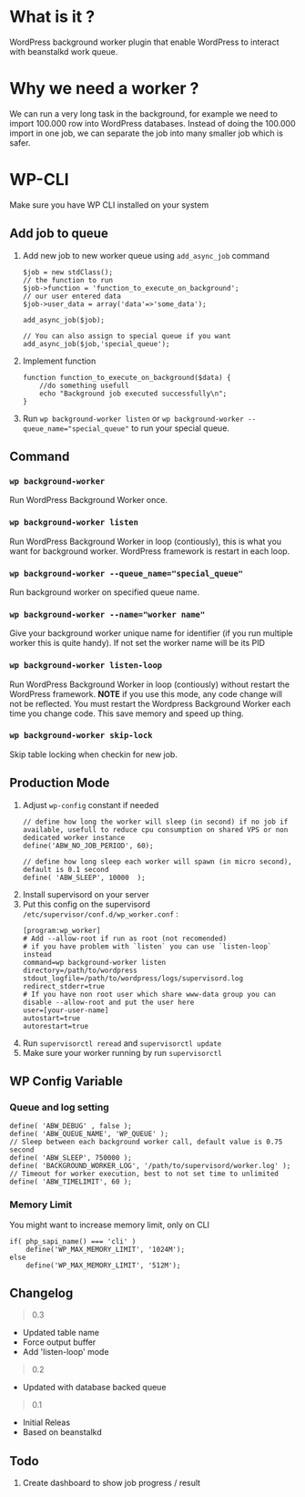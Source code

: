 # What is it ?
WordPress background worker plugin that enable WordPress to interact with beanstalkd work queue. 

# Why we need a worker ?
We can run a very long task in the background, for example we need to import 100.000 row into WordPress databases. Instead of doing the 100.000 import in one job, we can separate the job into many smaller job which is safer.

# WP-CLI
Make sure you have WP CLI installed on your system

## Add job to queue

1. Add new job to new worker queue using `add_async_job` command 
    ```
    $job = new stdClass();  
    // the function to run  
    $job->function = 'function_to_execute_on_background';  
    // our user entered data  
    $job->user_data = array('data'=>'some_data');
    
    add_async_job($job);

    // You can also assign to special queue if you want
    add_async_job($job,'special_queue');
    ```
2. Implement function 
    ```
    function function_to_execute_on_background($data) {
        //do something usefull
        echo "Background job executed successfully\n";
    }
    ```
3. Run `wp background-worker listen` or `wp background-worker --queue_name="special_queue"` to run your special queue.

## Command

###  `wp background-worker`

Run WordPress Background Worker once. 

###  `wp background-worker listen`

Run WordPress Background Worker in loop (contiously), this is what you want for background worker. WordPress framework is restart in each loop.

###  `wp background-worker --queue_name="special_queue"`

Run background worker on specified queue name.

###  `wp background-worker --name="worker name"`

Give your background worker unique name for identifier (if you run multiple worker this is quite handy). If not set the worker name will be its PID


###  `wp background-worker listen-loop`

Run WordPress Background Worker in loop (contiously) without restart the WordPress framework. **NOTE** if you use this mode, any code change will not be reflected. You must restart the Wordpress Background Worker each time you change code. This save memory and speed up thing. 

###  `wp background-worker skip-lock`

Skip table locking when checkin for new job.

## Production Mode

1. Adjust `wp-config` constant if needed
    ```
    // define how long the worker will sleep (in second) if no job if available, usefull to reduce cpu consumption on shared VPS or non dedicated worker instance
    define('ABW_NO_JOB_PERIOD', 60);
    
    // define how long sleep each worker will spawn (in micro second), default is 0.1 second
    define( 'ABW_SLEEP', 10000  );
    ```
2. Install supervisord on your server
3. Put this config on the supervisord `/etc/supervisor/conf.d/wp_worker.conf` :
    ```
    [program:wp_worker]
    # Add --allow-root if run as root (not recomended)
    # if you have problem with `listen` you can use `listen-loop` instead 
    command=wp background-worker listen 
    directory=/path/to/wordpress
    stdout_logfile=/path/to/wordpress/logs/supervisord.log
    redirect_stderr=true
    # If you have non root user which share www-data group you can disable --allow-root and put the user here 
    user=[your-user-name]
    autostart=true
    autorestart=true
    ```
4. Run `supervisorctl reread` and `supervisorctl update`
5. Make sure your worker running by run `supervisorctl`



## WP Config Variable


### Queue and log setting
```
define( 'ABW_DEBUG' , false );
define( 'ABW_QUEUE_NAME', 'WP_QUEUE' );
// Sleep between each background worker call, default value is 0.75 second
define( 'ABW_SLEEP', 750000 );
define( 'BACKGROUND_WORKER_LOG', '/path/to/supervisord/worker.log' );
// Timeout for worker execution, best to not set time to unlimited
define( 'ABW_TIMELIMIT', 60 );
```

### Memory Limit

You might want to increase memory limit, only on CLI

```
if( php_sapi_name() === 'cli' )
    define('WP_MAX_MEMORY_LIMIT', '1024M');
else
    define('WP_MAX_MEMORY_LIMIT', '512M');

```

## Changelog
> 0.3
- Updated table name
- Force output buffer 
- Add 'listen-loop' mode

> 0.2
- Updated with database backed queue

> 0.1
- Initial Releas
- Based on beanstalkd

## Todo
1. Create dashboard to show job progress / result

